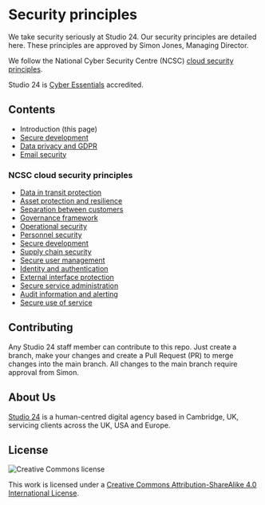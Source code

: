 # Security principles

We take security seriously at Studio 24. Our security principles are detailed here. These principles are approved by Simon Jones, Managing Director.

We follow the National Cyber Security Centre (NCSC) [cloud security principles](https://www.ncsc.gov.uk/collection/cloud/the-cloud-security-principles).

Studio 24 is [Cyber Essentials](https://www.ncsc.gov.uk/cyberessentials/overview) accredited.

## Contents

* Introduction (this page)
* [Secure development](secure-development.md)
* [Data privacy and GDPR](data-privacy.md)
* [Email security](email-security.md)

### NCSC cloud security principles

* [Data in transit protection](data-in-transit-protection.md)
* [Asset protection and resilience](asset-protection-and-resilience.md)
* [Separation between customers](separation-between-customers.md)
* [Governance framework](governance-framework.md)
* [Operational security](operational-security.md)
* [Personnel security](personnel-security.md)
* [Secure development](secure-development.md)
* [Supply chain security](supply-chain-security.md)
* [Secure user management](secure-user-management.md)
* [Identity and authentication](identity-and-authentication.md)
* [External interface protection](external-interface-protection.md)
* [Secure service administration](secure-service-administration.md)
* [Audit information and alerting](audit-information-and-alerting.md)
* [Secure use of service](secure-use-of-service.md)

## Contributing

Any Studio 24 staff member can contribute to this repo. Just create a branch, make your changes and create a Pull Request (PR) to merge changes into the main branch. All changes to the main branch require approval from Simon.

## About Us

[Studio 24](https://www.studio24.net) is a human-centred digital agency based in Cambridge, UK, servicing clients across the UK, USA and Europe. 

## License

![Creative Commons license](https://i.creativecommons.org/l/by-sa/4.0/88x31.png)

This work is licensed under a [Creative Commons Attribution-ShareAlike 4.0 International License](https://creativecommons.org/licenses/by-sa/4.0/).
